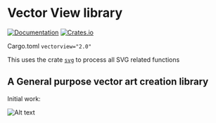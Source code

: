 # Vector View library

[![Documentation](https://docs.rs/vectorview/badge.svg)](https://docs.rs/vectorview)
[![Crates.io](https://img.shields.io/crates/v/vectorview.svg)](https://crates.io/crates/vectorview)

Cargo.toml
`vectorview="2.0"`

This uses the crate [`svg`](https://docs.rs/svg) to process all SVG related functions

## A General purpose vector art creation library

Initial work:

![Alt text](https://github.com/1sra3l/vectorview/green.svg?raw=true "Green")


